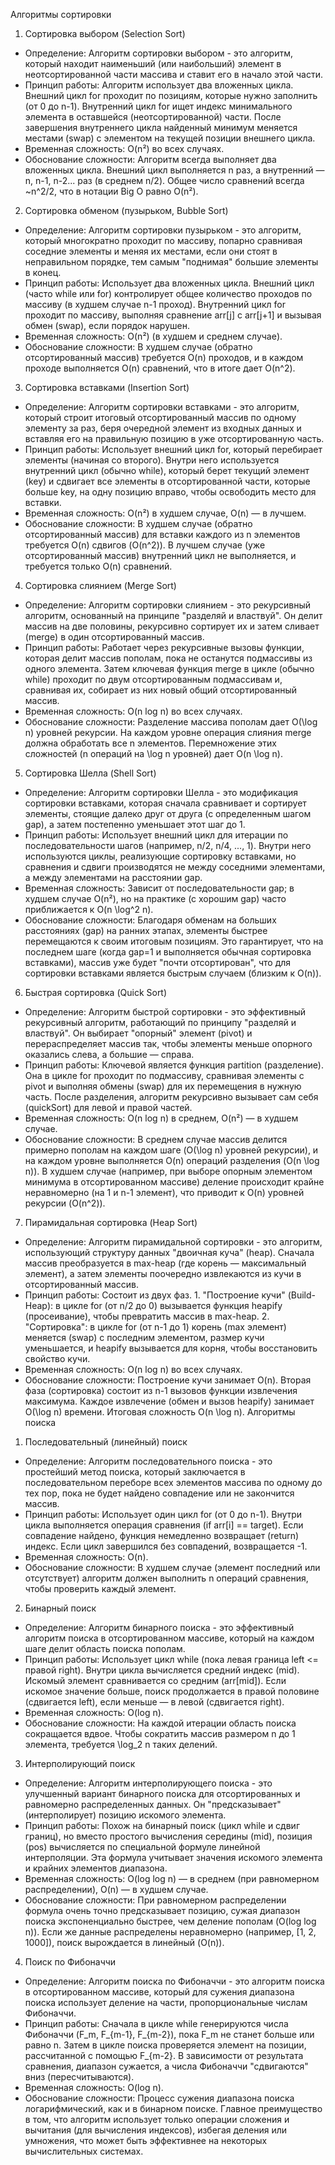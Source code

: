 Алгоритмы сортировки
1. Сортировка выбором (Selection Sort)
 * Определение: Алгоритм сортировки выбором - это алгоритм, который находит наименьший (или наибольший) элемент в неотсортированной части массива и ставит его в начало этой части.
 * Принцип работы: Алгоритм использует два вложенных цикла. Внешний цикл for проходит по позициям, которые нужно заполнить (от 0 до n-1). Внутренний цикл for ищет индекс минимального элемента в оставшейся (неотсортированной) части. После завершения внутреннего цикла найденный минимум меняется местами (swap) с элементом на текущей позиции внешнего цикла.
 * Временная сложность: O(n²) во всех случаях.
 * Обоснование сложности: Алгоритм всегда выполняет два вложенных цикла. Внешний цикл выполняется n раз, а внутренний — n, n-1, n-2... раз (в среднем n/2). Общее число сравнений всегда ~n^2/2, что в нотации Big O равно O(n²).
2. Сортировка обменом (пузырьком, Bubble Sort)
 * Определение: Алгоритм сортировки пузырьком - это алгоритм, который многократно проходит по массиву, попарно сравнивая соседние элементы и меняя их местами, если они стоят в неправильном порядке, тем самым "поднимая" большие элементы в конец.
 * Принцип работы: Использует два вложенных цикла. Внешний цикл (часто while или for) контролирует общее количество проходов по массиву (в худшем случае n-1 проход). Внутренний цикл for проходит по массиву, выполняя сравнение arr[j] с arr[j+1] и вызывая обмен (swap), если порядок нарушен.
 * Временная сложность: O(n²) (в худшем и среднем случае).
 * Обоснование сложности: В худшем случае (обратно отсортированный массив) требуется O(n) проходов, и в каждом проходе выполняется O(n) сравнений, что в итоге дает O(n^2).
3. Сортировка вставками (Insertion Sort)
 * Определение: Алгоритм сортировки вставками - это алгоритм, который строит итоговый отсортированный массив по одному элементу за раз, беря очередной элемент из входных данных и вставляя его на правильную позицию в уже отсортированную часть.
 * Принцип работы: Использует внешний цикл for, который перебирает элементы (начиная со второго). Внутри него используется внутренний цикл (обычно while), который берет текущий элемент (key) и сдвигает все элементы в отсортированной части, которые больше key, на одну позицию вправо, чтобы освободить место для вставки.
 * Временная сложность: O(n²) в худшем случае, O(n) — в лучшем.
 * Обоснование сложности: В худшем случае (обратно отсортированный массив) для вставки каждого из n элементов требуется O(n) сдвигов (O(n^2)). В лучшем случае (уже отсортированный массив) внутренний цикл не выполняется, и требуется только O(n) сравнений.
4. Сортировка слиянием (Merge Sort)
 * Определение: Алгоритм сортировки слиянием - это рекурсивный алгоритм, основанный на принципе "разделяй и властвуй". Он делит массив на две половины, рекурсивно сортирует их и затем сливает (merge) в один отсортированный массив.
 * Принцип работы: Работает через рекурсивные вызовы функции, которая делит массив пополам, пока не останутся подмассивы из одного элемента. Затем ключевая функция merge в цикле (обычно while) проходит по двум отсортированным подмассивам и, сравнивая их, собирает из них новый общий отсортированный массив.
 * Временная сложность: O(n log n) во всех случаях.
 * Обоснование сложности: Разделение массива пополам дает O(\log n) уровней рекурсии. На каждом уровне операция слияния merge должна обработать все n элементов. Перемножение этих сложностей (n операций на \log n уровней) дает O(n \log n).
5. Сортировка Шелла (Shell Sort)
 * Определение: Алгоритм сортировки Шелла - это модификация сортировки вставками, которая сначала сравнивает и сортирует элементы, стоящие далеко друг от друга (с определенным шагом gap), а затем постепенно уменьшает этот шаг до 1.
 * Принцип работы: Использует внешний цикл для итерации по последовательности шагов (например, n/2, n/4, ..., 1). Внутри него используются циклы, реализующие сортировку вставками, но сравнения и сдвиги производятся не между соседними элементами, а между элементами на расстоянии gap.
 * Временная сложность: Зависит от последовательности gap; в худшем случае O(n²), но на практике (с хорошим gap) часто приближается к O(n \log^2 n).
 * Обоснование сложности: Благодаря обменам на больших расстояниях (gap) на ранних этапах, элементы быстрее перемещаются к своим итоговым позициям. Это гарантирует, что на последнем шаге (когда gap=1 и выполняется обычная сортировка вставками), массив уже будет "почти отсортирован", что для сортировки вставками является быстрым случаем (близким к O(n)).
6. Быстрая сортировка (Quick Sort)
 * Определение: Алгоритм быстрой сортировки - это эффективный рекурсивный алгоритм, работающий по принципу "разделяй и властвуй". Он выбирает "опорный" элемент (pivot) и перераспределяет массив так, чтобы элементы меньше опорного оказались слева, а большие — справа.
 * Принцип работы: Ключевой является функция partition (разделение). Она в цикле for проходит по подмассиву, сравнивая элементы с pivot и выполняя обмены (swap) для их перемещения в нужную часть. После разделения, алгоритм рекурсивно вызывает сам себя (quickSort) для левой и правой частей.
 * Временная сложность: O(n log n) в среднем, O(n²) — в худшем случае.
 * Обоснование сложности: В среднем случае массив делится примерно пополам на каждом шаге (O(\log n) уровней рекурсии), и на каждом уровне выполняется O(n) операций разделения (O(n \log n)). В худшем случае (например, при выборе опорным элементом минимума в отсортированном массиве) деление происходит крайне неравномерно (на 1 и n-1 элемент), что приводит к O(n) уровней рекурсии (O(n^2)).
7. Пирамидальная сортировка (Heap Sort)
 * Определение: Алгоритм пирамидальной сортировки - это алгоритм, использующий структуру данных "двоичная куча" (heap). Сначала массив преобразуется в max-heap (где корень — максимальный элемент), а затем элементы поочередно извлекаются из кучи в отсортированный массив.
 * Принцип работы: Состоит из двух фаз. 1. "Построение кучи" (Build-Heap): в цикле for (от n/2 до 0) вызывается функция heapify (просеивание), чтобы превратить массив в max-heap. 2. "Сортировка": в цикле for (от n-1 до 1) корень (max элемент) меняется (swap) с последним элементом, размер кучи уменьшается, и heapify вызывается для корня, чтобы восстановить свойство кучи.
 * Временная сложность: O(n log n) во всех случаях.
 * Обоснование сложности: Построение кучи занимает O(n). Вторая фаза (сортировка) состоит из n-1 вызовов функции извлечения максимума. Каждое извлечение (обмен и вызов heapify) занимает O(\log n) времени. Итоговая сложность O(n \log n).
Алгоритмы поиска
1. Последовательный (линейный) поиск
 * Определение: Алгоритм последовательного поиска - это простейший метод поиска, который заключается в последовательном переборе всех элементов массива по одному до тех пор, пока не будет найдено совпадение или не закончится массив.
 * Принцип работы: Использует один цикл for (от 0 до n-1). Внутри цикла выполняется операция сравнения (if arr[i] == target). Если совпадение найдено, функция немедленно возвращает (return) индекс. Если цикл завершился без совпадений, возвращается -1.
 * Временная сложность: O(n).
 * Обоснование сложности: В худшем случае (элемент последний или отсутствует) алгоритм должен выполнить n операций сравнения, чтобы проверить каждый элемент.
2. Бинарный поиск
 * Определение: Алгоритм бинарного поиска - это эффективный алгоритм поиска в отсортированном массиве, который на каждом шаге делит область поиска пополам.
 * Принцип работы: Использует цикл while (пока левая граница left <= правой right). Внутри цикла вычисляется средний индекс (mid). Искомый элемент сравнивается со средним (arr[mid]). Если искомое значение больше, поиск продолжается в правой половине (сдвигается left), если меньше — в левой (сдвигается right).
 * Временная сложность: O(log n).
 * Обоснование сложности: На каждой итерации область поиска сокращается вдвое. Чтобы сократить массив размером n до 1 элемента, требуется \log_2 n таких делений.
3. Интерполирующий поиск
 * Определение: Алгоритм интерполирующего поиска - это улучшенный вариант бинарного поиска для отсортированных и равномерно распределенных данных. Он "предсказывает" (интерполирует) позицию искомого элемента.
 * Принцип работы: Похож на бинарный поиск (цикл while и сдвиг границ), но вместо простого вычисления середины (mid), позиция (pos) вычисляется по специальной формуле линейной интерполяции. Эта формула учитывает значения искомого элемента и крайних элементов диапазона.
 * Временная сложность: O(log log n) — в среднем (при равномерном распределении), O(n) — в худшем случае.
 * Обоснование сложности: При равномерном распределении формула очень точно предсказывает позицию, сужая диапазон поиска экспоненциально быстрее, чем деление пополам (O(log log n)). Если же данные распределены неравномерно (например, [1, 2, 1000]), поиск вырождается в линейный (O(n)).
4. Поиск по Фибоначчи
 * Определение: Алгоритм поиска по Фибоначчи - это алгоритм поиска в отсортированном массиве, который для сужения диапазона поиска использует деление на части, пропорциональные числам Фибоначчи.
 * Принцип работы: Сначала в цикле while генерируются числа Фибоначчи (F_m, F_{m-1}, F_{m-2}), пока F_m не станет больше или равно n. Затем в цикле поиска проверяется элемент на позиции, рассчитанной с помощью F_{m-2}. В зависимости от результата сравнения, диапазон сужается, а числа Фибоначчи "сдвигаются" вниз (пересчитываются).
 * Временная сложность: O(log n).
 * Обоснование сложности: Процесс сужения диапазона поиска логарифмический, как и в бинарном поиске. Главное преимущество в том, что алгоритм использует только операции сложения и вычитания (для вычисления индексов), избегая деления или умножения, что может быть эффективнее на некоторых вычислительных системах.
